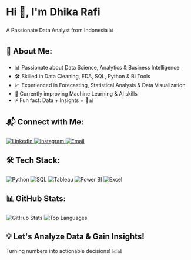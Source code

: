 <h1 align="left">Hi 👋, I'm Dhika Rafi</h1>

###

<p align="left">A Passionate Data Analyst from Indonesia 📊</p>

###

<h2 align="left">👤 About Me:</h2>

###

<ul align="left">
  <li>📊 Passionate about Data Science, Analytics & Business Intelligence</li>
  <li>🛠 Skilled in Data Cleaning, EDA, SQL, Python & BI Tools</li>
  <li>📈 Experienced in Forecasting, Statistical Analysis & Data Visualization</li>
  <li>🚀 Currently improving Machine Learning & AI skills</li>
  <li>⚡ Fun fact: Data + Insights = 🚀📊</li>
</ul>

###

<h2 align="left">📬 Connect with Me:</h2>

###

<p align="left">
  <a href="https://linkedin.com/in/yourprofile" target="_blank">
    <img src="https://img.shields.io/badge/LinkedIn-0077B5?style=for-the-badge&logo=linkedin&logoColor=white" alt="LinkedIn"/>
  </a>
  <a href="https://instagram.com/yourprofile" target="_blank">
    <img src="https://img.shields.io/badge/Instagram-E4405F?style=for-the-badge&logo=instagram&logoColor=white" alt="Instagram"/>
  </a>
  <a href="mailto:youremail@gmail.com">
    <img src="https://img.shields.io/badge/Email-D14836?style=for-the-badge&logo=gmail&logoColor=white" alt="Email"/>
  </a>
</p>

###

<h2 align="left">🛠 Tech Stack:</h2>

###

<p align="left">
  <img src="https://img.shields.io/badge/Python-3776AB?style=for-the-badge&logo=python&logoColor=white" alt="Python"/>
  <img src="https://img.shields.io/badge/SQL-4479A1?style=for-the-badge&logo=postgresql&logoColor=white" alt="SQL"/>
  <img src="https://img.shields.io/badge/Tableau-E97627?style=for-the-badge&logo=tableau&logoColor=white" alt="Tableau"/>
  <img src="https://img.shields.io/badge/Power_BI-F2C811?style=for-the-badge&logo=powerbi&logoColor=white" alt="Power BI"/>
  <img src="https://img.shields.io/badge/Excel-217346?style=for-the-badge&logo=microsoft-excel&logoColor=white" alt="Excel"/>
</p>

###

<h2 align="left">📊 GitHub Stats:</h2>

###

<p align="left">
  <img src="https://github-readme-stats.vercel.app/api?username=yourgithubusername&show_icons=true&theme=dark" alt="GitHub Stats"/>
  <img src="https://github-readme-stats.vercel.app/api/top-langs/?username=yourgithubusername&layout=compact&theme=dark" alt="Top Languages"/>
</p>

###

<h2 align="left">💡 Let's Analyze Data & Gain Insights!</h2>

<p align="left">Turning numbers into actionable decisions! 📈📊</p>
